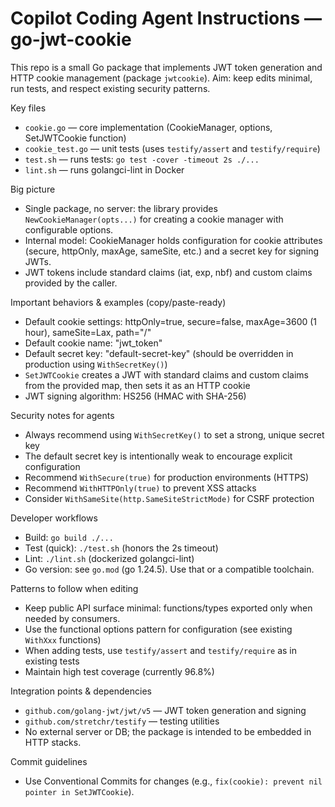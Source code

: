# Copilot Coding Agent Instructions — go-jwt-cookie

This repo is a small Go package that implements JWT token generation and HTTP cookie management (package `jwtcookie`). Aim: keep edits minimal, run tests, and respect existing security patterns.

Key files
- `cookie.go` — core implementation (CookieManager, options, SetJWTCookie function)
- `cookie_test.go` — unit tests (uses `testify/assert` and `testify/require`)
- `test.sh` — runs tests: `go test -cover -timeout 2s ./...`
- `lint.sh` — runs golangci-lint in Docker

Big picture
- Single package, no server: the library provides `NewCookieManager(opts...)` for creating a cookie manager with configurable options.
- Internal model: CookieManager holds configuration for cookie attributes (secure, httpOnly, maxAge, sameSite, etc.) and a secret key for signing JWTs.
- JWT tokens include standard claims (iat, exp, nbf) and custom claims provided by the caller.

Important behaviors & examples (copy/paste-ready)
- Default cookie settings: httpOnly=true, secure=false, maxAge=3600 (1 hour), sameSite=Lax, path="/"
- Default cookie name: "jwt_token"
- Default secret key: "default-secret-key" (should be overridden in production using `WithSecretKey()`)
- `SetJWTCookie` creates a JWT with standard claims and custom claims from the provided map, then sets it as an HTTP cookie
- JWT signing algorithm: HS256 (HMAC with SHA-256)

Security notes for agents
- Always recommend using `WithSecretKey()` to set a strong, unique secret key
- The default secret key is intentionally weak to encourage explicit configuration
- Recommend `WithSecure(true)` for production environments (HTTPS)
- Recommend `WithHTTPOnly(true)` to prevent XSS attacks
- Consider `WithSameSite(http.SameSiteStrictMode)` for CSRF protection

Developer workflows
- Build: `go build ./...`
- Test (quick): `./test.sh` (honors the 2s timeout)
- Lint: `./lint.sh` (dockerized golangci-lint)
- Go version: see `go.mod` (go 1.24.5). Use that or a compatible toolchain.

Patterns to follow when editing
- Keep public API surface minimal: functions/types exported only when needed by consumers.
- Use the functional options pattern for configuration (see existing `WithXxx` functions)
- When adding tests, use `testify/assert` and `testify/require` as in existing tests
- Maintain high test coverage (currently 96.8%)

Integration points & dependencies
- `github.com/golang-jwt/jwt/v5` — JWT token generation and signing
- `github.com/stretchr/testify` — testing utilities
- No external server or DB; the package is intended to be embedded in HTTP stacks.

Commit guidelines
- Use Conventional Commits for changes (e.g., `fix(cookie): prevent nil pointer in SetJWTCookie`).